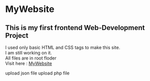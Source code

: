 # MyWebsite
## This is my first frontend Web-Development Project
I used only basic HTML and CSS tags to make this site.</br>
I am still working on it.</br>
All files are in root floder</br>
Visit here : <a href="http://msn07.epizy.com/">MyWebsite</a>


upload json file
upload php file
